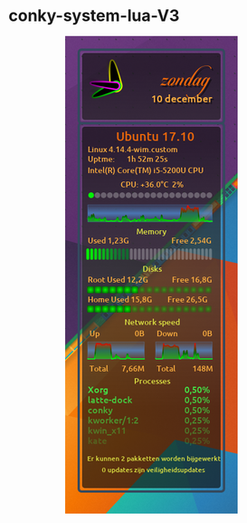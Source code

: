 # conky-system-lua-V3

<p align="center"> <img src="https://raw.githubusercontent.com/wim66/conky-system-lua-V3/master/preview.png" alt="image"></p>

